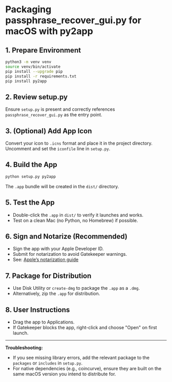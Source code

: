 # Packaging passphrase_recover_gui.py for macOS with py2app

## 1. Prepare Environment

```sh
python3 -m venv venv
source venv/bin/activate
pip install --upgrade pip
pip install -r requirements.txt
pip install py2app
```

## 2. Review setup.py

Ensure `setup.py` is present and correctly references `passphrase_recover_gui.py` as the entry point.

## 3. (Optional) Add App Icon

Convert your icon to `.icns` format and place it in the project directory. Uncomment and set the `iconfile` line in `setup.py`.

## 4. Build the App

```sh
python setup.py py2app
```

The `.app` bundle will be created in the `dist/` directory.

## 5. Test the App

- Double-click the `.app` in `dist/` to verify it launches and works.
- Test on a clean Mac (no Python, no Homebrew) if possible.

## 6. Sign and Notarize (Recommended)

- Sign the app with your Apple Developer ID.
- Submit for notarization to avoid Gatekeeper warnings.
- See: [Apple’s notarization guide](https://developer.apple.com/documentation/security/notarizing_macos_software_before_distribution)

## 7. Package for Distribution

- Use Disk Utility or `create-dmg` to package the `.app` as a `.dmg`.
- Alternatively, zip the `.app` for distribution.

## 8. User Instructions

- Drag the app to Applications.
- If Gatekeeper blocks the app, right-click and choose "Open" on first launch.

---

**Troubleshooting:**
- If you see missing library errors, add the relevant package to the `packages` or `includes` in `setup.py`.
- For native dependencies (e.g., coincurve), ensure they are built on the same macOS version you intend to distribute for.
